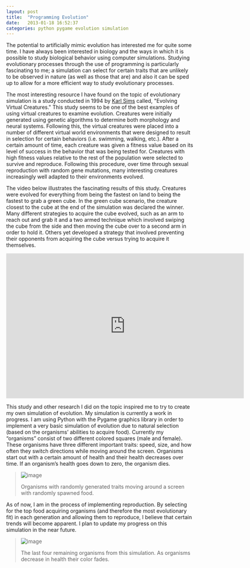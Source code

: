 ```yaml
---
layout: post
title:  "Programming Evolution"
date:   2013-01-18 16:52:37
categories: python pygame evolution simulation
---
```


The potential to artificially mimic evolution has interested me for quite some time. I have always been interested in biology and the ways in which it is possible to study biological behavior using computer simulations. Studying evolutionary processes through the use of programming is particularly fascinating to me; a simulation can select for certain traits that are unlikely to be observed in nature (as well as those that are) and also it can be sped up to allow for a more efficient way to study evolutionary processes.

The most interesting resource I have found on the topic of evolutionary simulation is a study conducted in 1994 by [Karl Sims](http://www.karlsims.com/) called, "Evolving Virtual Creatures."&nbsp;This study seems to be one of the best examples of using virtual creatures to examine evolution. Creatures were initially generated using genetic algorithms to determine both morphology and neural systems. Following this, the virtual creatures were placed into a number of different virtual world environments that were designed to result in selection for certain behaviors (i.e. swimming, walking, etc.). After a certain amount of time, each creature was given a fitness value based on its level of success in the behavior that was being tested for. Creatures with high fitness values relative to the rest of the population were selected to survive and reproduce. Following this procedure, over time through sexual reproduction with random gene mutations, many interesting creatures increasingly well adapted to their environments evolved.

The video below illustrates the fascinating results of this study. Creatures were evolved for everything from being the fastest on land to being the fastest to grab a green cube. In the green cube scenario, the creature closest to the cube at the end of the simulation was declared the winner. Many different strategies to acquire the cube evolved, such as an arm to reach out and grab it and a two armed technique which involved swiping the cube from the side and then moving the cube over to a second arm in order to hold it. Others yet developed a strategy that involved preventing their opponents from acquiring the cube versus trying to acquire it themselves.

<p>
<div class="auto-resizable-iframe">
	<div>
		<iframe width="640" height="390" id="youtube_iframe" src="http://archive.org/embed/sims_evolved_virtual_creatures_1994" frameborder="0"></iframe>
	</div>
</div>
</p>


This study and other research I did on the topic inspired me to try to create my own simulation of evolution. My simulation is currently a work in progress. I am using Python with the Pygame graphics library in order to implement a very basic simulation of evolution due to natural selection (based on the organisms’ abilities to acquire food). Currently my “organisms” consist of two different colored squares (male and female). These organisms have three different important traits: speed, size, and how often they switch directions while moving around the screen. Organisms start out with a certain amount of health and their health decreases over time. If an organism’s health goes down to zero, the organism dies.

>![image](http://media.tumblr.com/76f79983b81e4257d1b491961c23788f/tumblr_inline_mgt5b0usUr1renss6.png)
>
> Organisms with randomly generated traits moving around a screen with randomly spawned food.

As of now, I am in the process of implementing reproduction. By selecting for the top food acquiring organisms (and therefore the most evolutionary fit) in each generation and allowing them to reproduce, I believe that certain trends will become apparent. I plan to update my progress on this simulation in the near future.

>![image](http://media.tumblr.com/bf55804862d639fe9ab08b75ecb1068f/tumblr_inline_mgt5doHkc91renss6.png)
>
> The last four remaining organisms from this simulation. As organisms decrease in health their color fades.